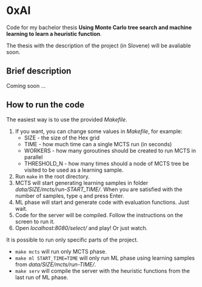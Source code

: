 # 0xAI

Code for my bachelor thesis **Using Monte Carlo tree search and machine learning to learn a heuristic function**.

The thesis with the description of the project (in Slovene) will be avaliable soon.

## Brief description
Coming soon ...

## How to run the code

The easiest way is to use the provided *Makefile*.

1. If you want, you can change some values in *Makefile*, for example:
    * SIZE - the size of the Hex grid
    * TIME - how much time can a single MCTS run (in seconds)
    * WORKERS - how many goroutines should be created to run MCTS in parallel
    * THRESHOLD_N - how many times should a node of MCTS tree be visited to be used as a learning sample.
1. Run `make` in the root directory.
1. MCTS will start generating learning samples in folder *data/SIZE/mcts/run-START_TIME/*. When you are satisfied with the number of samples, type `q` and press Enter.
1. ML phase will start and generate code with evaluation functions. Just wait.
1. Code for the server will be compiled. Follow the instructions on the screen to run it.
1. Open *localhost:8080/select/* and play! Or just watch.


It is possible to run only specific parts of the project.

* `make mcts` will run only MCTS phase.
* `make ml START_TIME=TIME` will only run ML phase using learning samples from *data/SIZE/mcts/run-TIME/*.
* `make serv` will compile the server with the heuristic functions from the last run of ML phase.
